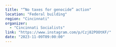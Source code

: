 ```yaml
---
title: "“No taxes for genocide” action"
location: "Federal building"
region: "Cincinnati"
organizer:
  - "Cincinnati Socialists"
link: "https://www.instagram.com/p/Czj82POOtKF/"
date: "2023-11-09T09:00:00"
---
```

